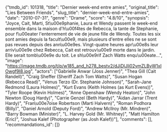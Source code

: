 {"tmdb_id": 101318, "title": "Dernier week-end entre amies", "original_title": "Lies Between Friends", "slug_title": "dernier-week-end-entre-amies", "date": "2010-07-31", "genre": "Drame", "score": "4.8/10", "synopsis": "Joyce, Cait, Marti, St\u00e9phanie, Laura et Wendy passent le week-end ensemble dans la maison d'h\u00f4tes de Rebecca, la tante de Stephanie, pour f\u00eater l'enterrement de vie de jeune fille de Wendy. Toutes les six sont amies depuis la facult\u00e9, mais plusieurs d'entre elles ne se sont pas revues depuis des ann\u00e9es. Vingt-quatre heures apr\u00e8s leur arriv\u00e9e chez Rebecca, Cait est retrouv\u00e9 morte dans le jardin. Elle serait tomb\u00e9e du toit. Le sh\u00e9rif Zach Watts enqu\u00eate...", "image": "https://image.tmdb.org/t/p/w185_and_h278_bestv2/dJiDlJIi02ymZLBvW1xIOwgf9I8.jpg", "actors": ["Gabrielle Anwar (Joss Jenner)", "Thea Gill (Cait Randell)", "Craig Sheffer (Sheriff Zach Tom Watts)", "Susan Hogan (Rebecca Read)", "Venus Terzo (Dr. Stephanie Johnson)", "Sarah-Jane Redmond (Laura Holmes)", "Kurt Evans (Keith Holmes (as Kurt Evens))", "Tyler Roope (Kevin Holmes)", "Anne Openshaw (Wendy Heaton)", "John Newton (Doug Hardy)", "Carrie Genzel (Beth Hardy)", "Aidan Jarrar (Trent Hardy)", "Fran\u00e7oise Robertson (Marti Halvern)", "Roman Podhora (Billy)", "Daniel Arnold (Deputy Ford)", "Andrew McIlroy (Mr. Mindren)", "Barry Bowman (Minister)", "L. Harvey Gold (Mr. Whitney)", "Matt Hamilton (Eric)", "Joshua Kalef (Photographer (as Josh Kalef))"], "comments": [], "recommandations_id": []}